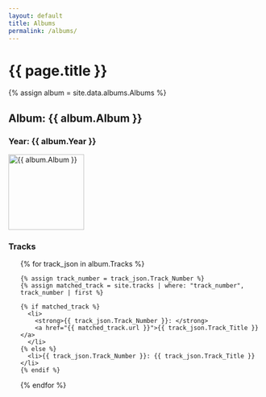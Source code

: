 ```yaml
---
layout: default
title: Albums
permalink: /albums/
---
```


<h1>{{ page.title }}</h1>

{% assign album = site.data.albums.Albums %}

<h2>Album: {{ album.Album }}</h2>
<h3>Year: {{ album.Year }}</h3>
<p><img src="/assets/png/{{ album.Album_Picture }}" alt="{{ album.Album }}" width="150" height="150"></p>


<h3>Tracks</h3>
<ul>
  {% for track_json in album.Tracks %}

    {% assign track_number = track_json.Track_Number %}
    {% assign matched_track = site.tracks | where: "track_number", track_number | first %}

    {% if matched_track %}
      <li>
        <strong>{{ track_json.Track_Number }}: </strong>
        <a href="{{ matched_track.url }}">{{ track_json.Track_Title }}</a>
      </li>
    {% else %}
      <li>{{ track_json.Track_Number }}: {{ track_json.Track_Title }}</li>
    {% endif %}

    
  {% endfor %}
</ul>
